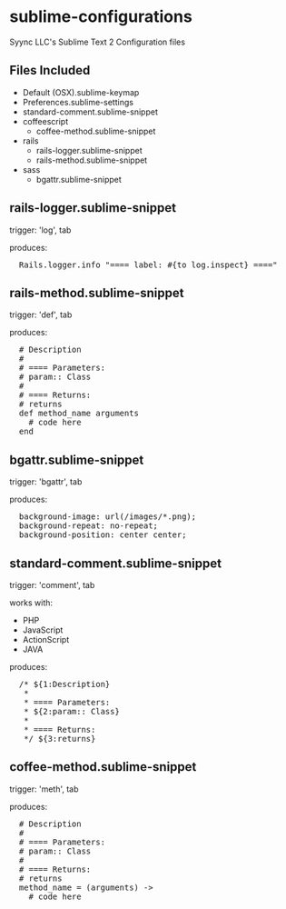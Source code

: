 sublime-configurations
======================

Syync LLC's Sublime Text 2 Configuration files

## Files Included

* Default (OSX).sublime-keymap
* Preferences.sublime-settings
* standard-comment.sublime-snippet
* coffeescript
  * coffee-method.sublime-snippet
* rails
  * rails-logger.sublime-snippet
  * rails-method.sublime-snippet
* sass
  * bgattr.sublime-snippet

## rails-logger.sublime-snippet
trigger: 'log', tab

produces:
<pre>
  Rails.logger.info "==== label: #{to_log.inspect} ===="
</pre>


## rails-method.sublime-snippet
trigger: 'def', tab

produces:
<pre>
  # Description
  #
  # ==== Parameters:
  # param:: Class
  #
  # ==== Returns:
  # returns
  def method_name arguments
    # code here
  end
</pre>


## bgattr.sublime-snippet
trigger: 'bgattr', tab

produces:
<pre>
  background-image: url(/images/*.png);
  background-repeat: no-repeat;
  background-position: center center;
</pre>

## standard-comment.sublime-snippet
trigger: 'comment', tab

works with:

* PHP
* JavaScript
* ActionScript
* JAVA

produces:
<pre>
  /* ${1:Description}
   *
   * ==== Parameters:
   * ${2:param:: Class}
   *
   * ==== Returns:
   */ ${3:returns}
</pre>

## coffee-method.sublime-snippet
trigger: 'meth', tab

produces:
<pre>
  # Description
  #
  # ==== Parameters:
  # param:: Class
  #
  # ==== Returns:
  # returns
  method_name = (arguments) ->
    # code here
</pre>